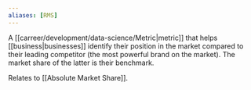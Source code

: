 ```yaml
---
aliases: [RMS]
---
```


 A [[carreer/development/data-science/Metric|metric]] that helps [[business|businesses]] identify their position in the market compared to their leading competitor (the most powerful brand on the market). The market share of the latter is their benchmark.

Relates to [[Absolute Market Share]].
